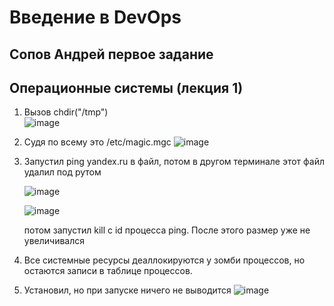 # Введение в DevOps

##  Сопов Андрей первое задание 


## Операционные системы (лекция 1)


1. Вызов chdir("/tmp")    
   ![image](https://user-images.githubusercontent.com/5323690/169380086-bcd24595-280a-496d-9421-473443dbcd79.png)
2. Судя по всему это /etc/magic.mgc
   ![image](https://user-images.githubusercontent.com/5323690/169382960-e88e4b26-0ecc-4171-bca3-e09110698aa8.png)

3. Запустил ping yandex.ru в файл, потом в другом терминале этот файл удалил под рутом
   
   ![image](https://user-images.githubusercontent.com/5323690/169391638-be46b13f-898f-4878-a82d-169b32f2a60b.png)

   ![image](https://user-images.githubusercontent.com/5323690/169391502-d8f4f9fa-e3de-44ae-a3a4-61b25d7c54c8.png)
   
   потом запустил kill с id процесса ping. После этого размер уже не увеличивался
4. Все системные ресурсы деаллокируются у зомби процессов, но остаются записи в таблице процессов.
5. Установил, но при запуске ничего не выводится 
   ![image](https://user-images.githubusercontent.com/5323690/169525724-ed005171-91ab-4a03-8ae1-27d37e7123ed.png)

